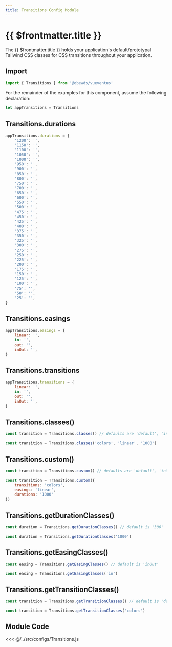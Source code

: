 ```yaml
---
title: Transitions Config Module
---
```


<script setup>
    import DocsPackageVersion from '../../../src/views/compos/DocsPackageVersion.vue'
</script>







# {{ $frontmatter.title }}

The {{ $frontmatter.title }} holds your application's default/prototypal Tailwind CSS classes for CSS transitions throughout your application.





## Import

```javascript
import { Transitions } from '@obewds/vueventus'
```

<!-- #TODO: update doc by removing example below and replacing all examples referencing this variable on this docs page -->

For the remainder of the examples for this component, assume the following declaration:

```javascript
let appTransitions = Transitions
```






## Transitions.durations

<!-- #TODO: update doc item with type, default, descriptions, and example subhead -->

```javascript
appTransitions.durations = {
    '1200': '',
    '1150': '',
    '1100': '',
    '1050': '',
    '1000': '',
    '950': '',
    '900': '',
    '850': '',
    '800': '',
    '750': '',
    '700': '',
    '650': '',
    '600': '',
    '550': '',
    '500': '',
    '475': '',
    '450': '',
    '425': '',
    '400': '',
    '375': '',
    '350': '',
    '325': '',
    '300': '',
    '275': '',
    '250': '',
    '225': '',
    '200': '',
    '175': '',
    '150': '',
    '125': '',
    '100': '',
    '75': '',
    '50': '',
    '25': '',
}
```






## Transitions.easings

<!-- #TODO: update doc item with type, default, descriptions, and example subhead -->

```javascript
appTransitions.easings = {
    linear: '',
    in: '',
    out: '',
    inOut: '',
}
```






## Transitions.transitions

<!-- #TODO: update doc item with type, default, descriptions, and example subhead -->

```javascript
appTransitions.transitions = {
    linear: '',
    in: '',
    out: '',
    inOut: '',
}
```






## Transitions.classes()

<!-- #TODO: update doc item with type, default, descriptions, and example subhead -->

```javascript
const transition = Transitions.classes() // defaults are 'default', 'inOut', '300'
```

```javascript
const transition = Transitions.classes('colors', 'linear', '1000')
```






## Transitions.custom()

<!-- #TODO: update doc item with type, default, descriptions, and example subhead -->

```javascript
const transition = Transitions.custom() // defaults are 'default', 'inOut', '300'
```

```javascript
const transition = Transitions.custom({
    transitions: 'colors',
    easings: 'linear',
    durations: '1000'
})
```





## Transitions.getDurationClasses()

<!-- #TODO: update doc item with type, default, descriptions, and example subhead -->

```javascript
const duration = Transitions.getDurationClasses() // default is '300'
```

```javascript
const duration = Transitions.getDurationClasses('1000')
```






## Transitions.getEasingClasses()

<!-- #TODO: update doc item with type, default, descriptions, and example subhead -->

```javascript
const easing = Transitions.getEasingClasses() // default is 'inOut'
```

```javascript
const easing = Transitions.getEasingClasses('in')
```






## Transitions.getTransitionClasses()

<!-- #TODO: update doc item with type, default, descriptions, and example subhead -->

```javascript
const transition = Transitions.getTransitionClasses() // default is 'default'
```

```javascript
const transition = Transitions.getTransitionClasses('colors')
```









## Module Code

<<< @/../src/configs/Transitions.js






<DocsPackageVersion/>



